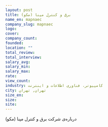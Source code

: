 ```yaml
---
layout: post
title: برق و کنترل مپنا (مکو)
name_en: mapnaec
company_slug: mapnaec
logo: 
cover: 
company_count:
founded:
location: ""
total_review: 
total_interview: 
salary_avg: 
salary_min: 
salary_max: 
rate: 
view_count: 
industry: کامپیوتر، فناوری اطلاعات و اینترنت
city: تهران, تهران
size_en: 
size: 
site: 
---
```


درباره‌ی شرکت برق و کنترل مپنا (مکو)